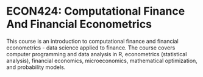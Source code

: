 # ECON424: Computational Finance And Financial Econometrics
This course is an introduction to computational finance and financial econometrics - data science applied to finance. The course covers computer programming and data analysis in R, econometrics (statistical analysis), financial economics, microeconomics, mathematical optimization, and probability models.
